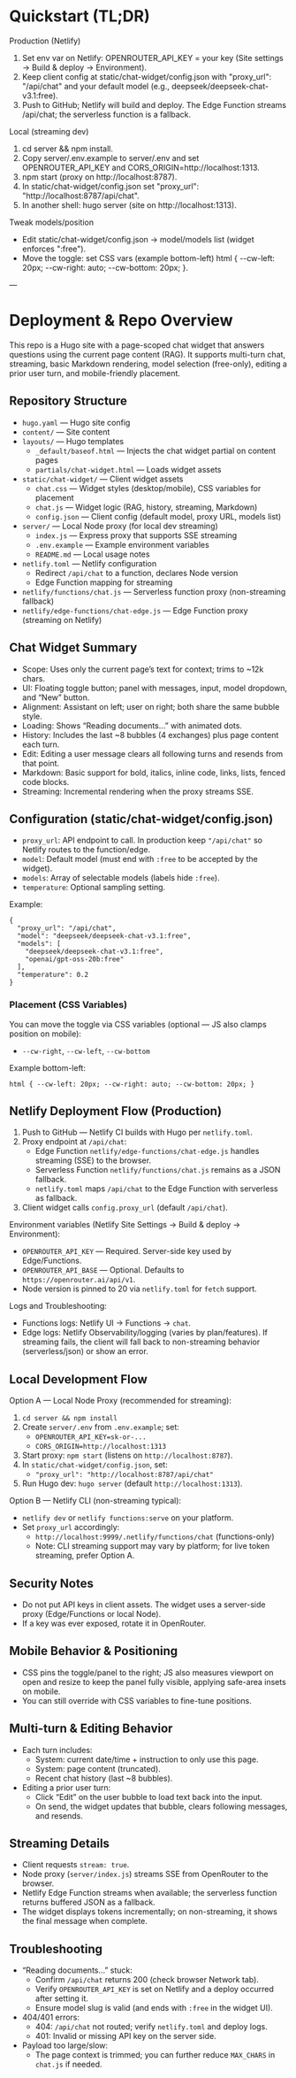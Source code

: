 # Quickstart (TL;DR)

Production (Netlify)

1) Set env var on Netlify: OPENROUTER_API_KEY = your key (Site settings → Build & deploy → Environment).
2) Keep client config at static/chat-widget/config.json with "proxy_url": "/api/chat" and your default model (e.g., deepseek/deepseek-chat-v3.1:free).
3) Push to GitHub; Netlify will build and deploy. The Edge Function streams /api/chat; the serverless function is a fallback.

Local (streaming dev)

1) cd server && npm install.
2) Copy server/.env.example to server/.env and set OPENROUTER_API_KEY and CORS_ORIGIN=http://localhost:1313.
3) npm start (proxy on http://localhost:8787).
4) In static/chat-widget/config.json set "proxy_url": "http://localhost:8787/api/chat".
5) In another shell: hugo server (site on http://localhost:1313).

Tweak models/position

- Edit static/chat-widget/config.json → model/models list (widget enforces ":free").
- Move the toggle: set CSS vars (example bottom-left) html { --cw-left: 20px; --cw-right: auto; --cw-bottom: 20px; }.

—

# Deployment & Repo Overview

This repo is a Hugo site with a page-scoped chat widget that answers questions using the current page content (RAG). It supports multi-turn chat, streaming, basic Markdown rendering, model selection (free-only), editing a prior user turn, and mobile-friendly placement.

## Repository Structure

- `hugo.yaml` — Hugo site config
- `content/` — Site content
- `layouts/` — Hugo templates
  - `_default/baseof.html` — Injects the chat widget partial on content pages
  - `partials/chat-widget.html` — Loads widget assets
- `static/chat-widget/` — Client widget assets
  - `chat.css` — Widget styles (desktop/mobile), CSS variables for placement
  - `chat.js` — Widget logic (RAG, history, streaming, Markdown)
  - `config.json` — Client config (default model, proxy URL, models list)
- `server/` — Local Node proxy (for local dev streaming)
  - `index.js` — Express proxy that supports SSE streaming
  - `.env.example` — Example environment variables
  - `README.md` — Local usage notes
- `netlify.toml` — Netlify configuration
  - Redirect `/api/chat` to a function, declares Node version
  - Edge Function mapping for streaming
- `netlify/functions/chat.js` — Serverless function proxy (non-streaming fallback)
- `netlify/edge-functions/chat-edge.js` — Edge Function proxy (streaming on Netlify)

## Chat Widget Summary

- Scope: Uses only the current page’s text for context; trims to ~12k chars.
- UI: Floating toggle button; panel with messages, input, model dropdown, and “New” button.
- Alignment: Assistant on left; user on right; both share the same bubble style.
- Loading: Shows “Reading documents…” with animated dots.
- History: Includes the last ~8 bubbles (4 exchanges) plus page content each turn.
- Edit: Editing a user message clears all following turns and resends from that point.
- Markdown: Basic support for bold, italics, inline code, links, lists, fenced code blocks.
- Streaming: Incremental rendering when the proxy streams SSE.

## Configuration (static/chat-widget/config.json)

- `proxy_url`: API endpoint to call. In production keep `"/api/chat"` so Netlify routes to the function/edge.
- `model`: Default model (must end with `:free` to be accepted by the widget).
- `models`: Array of selectable models (labels hide `:free`).
- `temperature`: Optional sampling setting.

Example:

```
{
  "proxy_url": "/api/chat",
  "model": "deepseek/deepseek-chat-v3.1:free",
  "models": [
    "deepseek/deepseek-chat-v3.1:free",
    "openai/gpt-oss-20b:free"
  ],
  "temperature": 0.2
}
```

### Placement (CSS Variables)

You can move the toggle via CSS variables (optional — JS also clamps position on mobile):

- `--cw-right`, `--cw-left`, `--cw-bottom`

Example bottom-left:

```
html { --cw-left: 20px; --cw-right: auto; --cw-bottom: 20px; }
```

## Netlify Deployment Flow (Production)

1) Push to GitHub — Netlify CI builds with Hugo per `netlify.toml`.
2) Proxy endpoint at `/api/chat`:
   - Edge Function `netlify/edge-functions/chat-edge.js` handles streaming (SSE) to the browser.
   - Serverless Function `netlify/functions/chat.js` remains as a JSON fallback.
   - `netlify.toml` maps `/api/chat` to the Edge Function with serverless as fallback.
3) Client widget calls `config.proxy_url` (default `/api/chat`).

Environment variables (Netlify Site Settings → Build & deploy → Environment):

- `OPENROUTER_API_KEY` — Required. Server-side key used by Edge/Functions.
- `OPENROUTER_API_BASE` — Optional. Defaults to `https://openrouter.ai/api/v1`.
- Node version is pinned to 20 via `netlify.toml` for `fetch` support.

Logs and Troubleshooting:

- Functions logs: Netlify UI → Functions → `chat`.
- Edge logs: Netlify Observability/logging (varies by plan/features). If streaming fails, the client will fall back to non-streaming behavior (serverless/json) or show an error.

## Local Development Flow

Option A — Local Node Proxy (recommended for streaming):

1) `cd server && npm install`
2) Create `server/.env` from `.env.example`; set:
   - `OPENROUTER_API_KEY=sk-or-...`
   - `CORS_ORIGIN=http://localhost:1313`
3) Start proxy: `npm start` (listens on `http://localhost:8787`).
4) In `static/chat-widget/config.json`, set:
   - `"proxy_url": "http://localhost:8787/api/chat"`
5) Run Hugo dev: `hugo server` (default `http://localhost:1313`).

Option B — Netlify CLI (non-streaming typical):

- `netlify dev` or `netlify functions:serve` on your platform.
- Set `proxy_url` accordingly:
  - `http://localhost:9999/.netlify/functions/chat` (functions-only)
  - Note: CLI streaming support may vary by platform; for live token streaming, prefer Option A.

## Security Notes

- Do not put API keys in client assets. The widget uses a server-side proxy (Edge/Functions or local Node).
- If a key was ever exposed, rotate it in OpenRouter.

## Mobile Behavior & Positioning

- CSS pins the toggle/panel to the right; JS also measures viewport on open and resize to keep the panel fully visible, applying safe-area insets on mobile.
- You can still override with CSS variables to fine-tune positions.

## Multi-turn & Editing Behavior

- Each turn includes:
  - System: current date/time + instruction to only use this page.
  - System: page content (truncated).
  - Recent chat history (last ~8 bubbles).
- Editing a prior user turn:
  - Click “Edit” on the user bubble to load text back into the input.
  - On send, the widget updates that bubble, clears following messages, and resends.

## Streaming Details

- Client requests `stream: true`.
- Node proxy (`server/index.js`) streams SSE from OpenRouter to the browser.
- Netlify Edge Function streams when available; the serverless function returns buffered JSON as a fallback.
- The widget displays tokens incrementally; on non-streaming, it shows the final message when complete.

## Troubleshooting

- “Reading documents…” stuck:
  - Confirm `/api/chat` returns 200 (check browser Network tab).
  - Verify `OPENROUTER_API_KEY` is set on Netlify and a deploy occurred after setting it.
  - Ensure model slug is valid (and ends with `:free` in the widget UI).
- 404/401 errors:
  - 404: `/api/chat` not routed; verify `netlify.toml` and deploy logs.
  - 401: Invalid or missing API key on the server side.
- Payload too large/slow:
  - The page context is trimmed; you can further reduce `MAX_CHARS` in `chat.js` if needed.
